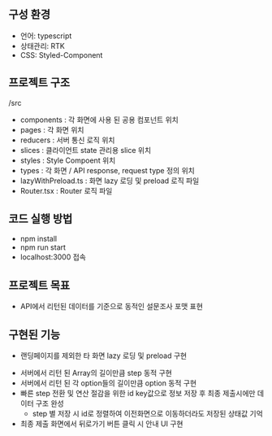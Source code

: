 ## 구성 환경
  + 언어: typescript
  + 상태관리: RTK
  + CSS: Styled-Component

## 프로젝트 구조
/src 
  + components : 각 화면에 사용 된 공용 컴포넌트 위치 
  + pages : 각 화면 위치
  + reducers : 서버 통신 로직 위치
  + slices : 클라이언트 state 관리용 slice 위치
  + styles : Style Compoent 위치
  + types : 각 화면 / API response, request type 정의 위치
  + lazyWithPreload.ts : 화면 lazy 로딩 및 preload 로직 파일
  + Router.tsx : Router 로직 파일

## 코드 실행 방법
  - npm install
  - npm run start
  - localhost:3000 접속

## 프로젝트 목표
  - API에서 리턴된 데이터를 기준으로 동적인 설문조사 포맷 표현

## 구현된 기능
  - 랜딩페이지를 제외한 타 화면 lazy 로딩 및 preload 구현

  + 서버에서 리턴 된 Array의 길이만큼 step 동적 구현
  + 서버에서 리턴 된 각 option들의 길이만큼 option 동적 구현
  + 빠른 step 전환 및 연산 절감을 위한 id key값으로 정보 저장 후 최종 제출시에만 데이터 구조 완성
    + step 별 저장 시 id로 정렬하여 이전화면으로 이동하더라도 저장된 상태값 기억
  + 최종 제출 화면에서 뒤로가기 버튼 클릭 시 안내 UI 구현
